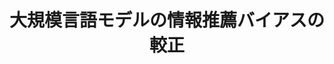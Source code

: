 ---
title: 大規模言語モデルの情報推薦バイアスの較正
proceedings_title: "2024年度 人工知能学会全国大会 (第38回)"
authors:
  - name: 熊谷雄介
    affiliation:
    - 株式会社博報堂DYホールディングス
  - name: "*伊藤郁海"
    affiliation:
      - 東北大学
  - name: "*鴨田豪"
    affiliation:
      - 東北大学
  - name: 横井祥
    affiliation:
      - 東北大学
      - 理化学研究所
year: 2024
month: 5
pages: 3F1-GS-10-03
links:
  - name: "予稿"
    url: "https://www.jstage.jst.go.jp/article/pjsai/JSAI2024/0/JSAI2024_3F1GS1003/_article/-char/ja"
---